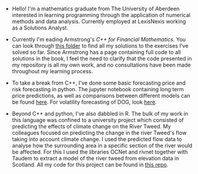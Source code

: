 - Hello! I'm a mathematics graduate from The University of Aberdeen interested in learning programming through the application of numerical methods and data analysis.
  Currently employed at LexisNexis working as a Solutions Analyst. 
  
- Currently I'm eading Armstrong's _C++ for Financial Mathematics_.
  You can look through [this folder](https://github.com/tessella/CPP-Financial-Maths-Exercises) to find all my solutions to the exercises I've solved so far.
  Since Armstrong has a page containing full code to all solutions in the book, I feel the need to clarify that the code presented in my repository is all my own work,
  and no consultations have been made throughout my learning process.

- To take a break from C++, I've done some basic forecasting price and risk forecasting in python. The jupyter notebook containing long term price predictions, as well as comparisons between different models can be found [here](https://github.com/tessella/Stocks-Predictions). For volatility forecasting of DOG, look [here](). 
  
- Beyond C++ and python, I've also dabbled in R. The bulk of my  work in this language was confined to a university project which consisted of predicting the effects of climate
  change on the River Tweed. My colleagues focused on predicting the change in the river Tweed's flow taking into account climate change. I used the predicted flow data
  to analyse how the surrounding area in a specific section of the river would be affected. For this I used the libraries OCNet and rivnet together with Taudem to extract
  a model of the river tweed from elevation data in Scotland. All my code for this project can be found in [this repo](https://github.com/tessella/River-Tweed-Analysis-in-R).

  
<!---
cherry-1312/cherry-1312 is a ✨ special ✨ repository because its `README.md` (this file) appears on your GitHub profile.
You can click the Preview link to take a look at your changes.
--->
